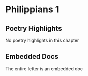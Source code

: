 # Philippians 1

## Poetry Highlights

No poetry highlights in this chapter

## Embedded Docs

The entire letter is an embedded doc

